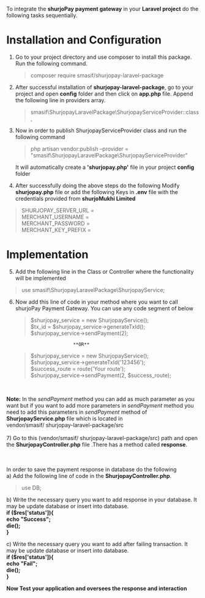 To integrate the <b>shurjoPay payment gateway</b> in your <b>Laravel project</b> do the following tasks sequentially.
# Installation and Configuration
1) Go to your project directory and use composer to install this package. Run the following command.
	> composer require smasif/shurjopay-laravel-package
2) After successful installation of <b>shurjopay-laravel-package</b>, go to your project and open **config** folder and then click on **app.php** file.
Append the following line in providers array. <br>
    >smasif\ShurjopayLaravelPackage\ShurjopayServiceProvider::class,
	
3) Now in order to publish ShurjopayServiceProvider class and run the following command<br>
     >php artisan vendor:publish –provider = "smasif\ShurjopayLaravelPackage\ShurjopayServiceProvider"
 
   It will automatically create a **'shurjopay.php'** file in your project **config** folder

4) After successfully doing the above steps do the following
Modify **shurjopay.php** file or add the following Keys in **.env** file with the credentials provided from **shurjoMukhi Limited**
  >SHURJOPAY_SERVER_URL = <br>
  >MERCHANT_USERNAME = <br>
  >MERCHANT_PASSWORD = <br>
  >MERCHANT_KEY_PREFIX = <br>




# Implementation

5) Add the following line in the Class or Controller where the functionality will be implemented 
  >use smasif\ShurjopayLaravelPackage\ShurjopayService;

6) Now add this line of code in your method where you want to call shurjoPay Payment Gateway. You can use any code segment of below <br>
    >$shurjopay_service = new ShurjopayService();<br>
    >$tx_id = $shurjopay_service->generateTxId();<br>
    >$shurjopay_service->sendPayment(2); <br>
    
                            **OR**
                            
    >$shurjopay_service = new ShurjopayService();<br>
    >$shurjopay_service->generateTxId('123456');<br>
    >$success_route = route('Your route'); <br>
    >$shurjopay_service->sendPayment(2, $success_route); <br>

<br>


**Note:**
In the <i>sendPayment</i> method you can add as much parameter as you want but if you want to add more parameters in <i>sendPayment</i> method you need to add this parameters in <i>sendPayment</i> method of **ShurjopayService.php** file which is located in <br>
        vendor/smasif/ shurjopay-laravel-package/src 
<br>
<br>
7) Go to this (vendor/smasif/ shurjopay-laravel-package/src) path and open the **ShurjopayController.php** file .There has a method called **response**.

<br><br>
In order to save the payment response in database do the following<br>
a)	Add the following line of code in the **ShurjopayController.php**. <br>
>use DB;<br>

b) Write the necessary query you want to add response in your database. It may be update database or insert into database.<br>
        **if ($res['status']){<br>
        echo "Success";<br>
        die();<br>
        }** <br>

c) Write the necessary query you want to add after failing transaction. It may be update database or insert into database.<br>
        **if ($res['status']){<br>
            echo "Fail";<br>
            die();<br>
        }**


**Now Test your application and oversees the response and interaction**


